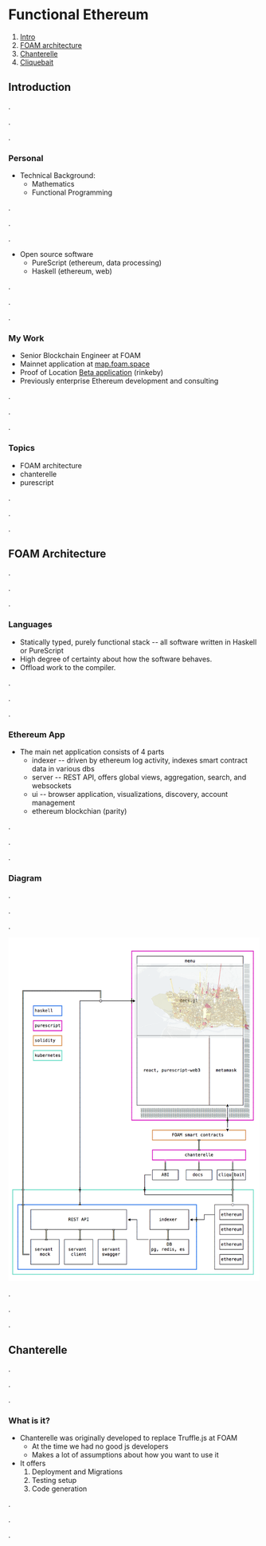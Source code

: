 # Functional Ethereum

1. [Intro](#introduction)
2. [FOAM architecture](#foam-architecture)
3. [Chanterelle](#chanterelle)
4. [Cliquebait](#cliquebait)

## Introduction

.

.

.

### Personal
- Technical Background:
  - Mathematics
  - Functional Programming

.

.

.
 
- Open source software
  - PureScript (ethereum, data processing)
  - Haskell (ethereum, web)

.

.

.

### My Work
- Senior Blockchain Engineer at FOAM
- Mainnet application at [map.foam.space](map.foam.space)
- Proof of Location [Beta application](https://beta.foam.space) (rinkeby)
- Previously enterprise Ethereum development and consulting


.

.

.


### Topics
- FOAM architecture
- chanterelle
- purescript


.

.

.


## FOAM Architecture

.

.

.

### Languages
- Statically typed, purely functional stack -- all software written in Haskell or PureScript
- High degree of certainty about how the software behaves.
- Offload work to the compiler.

.

.

.

### Ethereum App
- The main net application consists of 4 parts
  - indexer -- driven by ethereum log activity, indexes smart contract data in various dbs
  - server -- REST API, offers global views, aggregation, search, and websockets
  - ui -- browser application, visualizations, discovery, account management
  - ethereum blockchian (parity)

.

.

.

### Diagram

.

.

.

![FOAM architecture](https://github.com/f-o-a-m/mayday-presentation/blob/master/images/foam-architecture.png)

.

.

.


## Chanterelle

.

.

.

### What is it?
- Chanterelle was originally developed to replace Truffle.js at FOAM
  - At the time we had no good js developers
  - Makes a lot of assumptions about how you want to use it
- It offers
  1. Deployment and Migrations
  2. Testing setup
  3. Code generation

.

.

.

